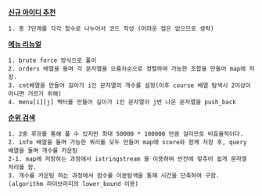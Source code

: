 **[신규 아이디 추천](https://programmers.co.kr/learn/courses/30/lessons/72410)**
```
1. 총 7단계를 각각 함수로 나누어서 코드 작성 (어려운 점은 없으므로 생략)
```

**[메뉴 리뉴얼](https://programmers.co.kr/learn/courses/30/lessons/72411)**
```
1. brute force 방식으로 풀이
2. orders 배열을 돌며 각 문자열을 오름차순으로 정렬하여 가능한 조합을 만들어 map에 저장.
3. cnt배열을 만들어 길이가 i인 문자열의 개수를 설정(이후 course 배열 탐색시 2이상이 아니면 거르기 위해)
4. menu[i][j] 벡터를 만들어 길이가 i인 문자열이 j번 나온 문자열을 push_back
```

**[순위 검색](https://programmers.co.kr/learn/courses/30/lessons/72412)**
```
1. 2중 루프를 통해 풀 수 있지만 최대 50000 * 100000 만큼 걸리므로 비효율적이다.
2. info 배열을 돌며 가능한 쿼리를 모두 만들어 map에 score와 함께 저장 후, query 배열을 돌며 개수를 카운팅
2-1. map에 저장하는 과정에서 istringstream 을 이용하여 빈칸에 맞추어 쉽게 문자열 처리를 함.
3. 개수를 카운팅 하는 과정에서 점수를 이분탐색을 통해 시간을 단축하여 구함. (algorithm 라이브러리의 lower_bound 이용)
```
